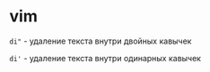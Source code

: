 # vim

`di"` - удаление текста внутри двойных кавычек

`di'` - удаление текста внутри одинарных кавычек
